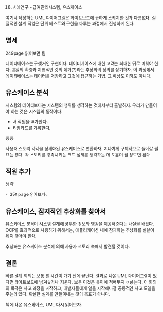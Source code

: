 18. 사례연구 - 급여관리시스템, 유스케이스

여기서 작성하는 UML 다이어그램은 화이트보드에 급하게 스케치한 것과 다름없다. 실질적인 설계 작업은 단위 테스트와 구현을 다루는 과정에서 진행하게 된다. 


## 명세

249page 읽어보면 됨

데이터베이스는 구쳊거인 구현이다. 데이터베이스에 대한 고려는 최대한 뒤로 미뤄야 한다. 
본질의 확충과 지엽적인 것의 제거(?)라는 추상화의 정의를 상기하자. 이 과정에서 데이터베이스는 데이터를 저장하고 그것에 접근하는 기법, 그 이상도 이하도 아니다.

## 유스케이스 분석

시스템의 데이터보다는 시스템의 행위를 생각하는 것에서부터 출발하자. 우리가 만들어야 하는 것은 시스템의 동작이다.

- 새 직원을 추가한다.
- 타임카드를 기록한다. 

등등

사용자 스토리 각각을 상세화된 유스케이스로 변환하자. 지나치게 구체적으로 들어갈 필요는 없다. 
각 스토리를 충족시키는 코드 설계를 생각하는 데 도움이 될 정도면 된다.


## 직원 추가

생략

~ 258 page 읽어보자.


## 유스케이스, 잠재적인 추상화를 찾아서

유스케이스 분석이 시스템 설계에 풍부한 정보와 영감을 제공해준다는 사실을 배웠다. 
OCP를 효과적으로 사용하기 위해서는, 애플리케이션 내에 잠재하는 추상화를 샅샅이 뒤져 찾아야 한다.

추상화는 유스케이스 분석에 의해 사용자 스토리 속에서 발견될 것이다.


## 결론

빠른 설계 회의는 보통 한 시간이 가기 전에 끝난다. 결과로 나온 UML 다이어그램이 있다면 화이트보드에 남겨놓거나 지운다.
보통 이것은 종이에 적어두지 ㅇ낳는다. 이 회의의 목적은 사고 과정을 시작하고, 개발자들에게 일을 시작해나갈 공통적인 사고 모델을 주는데 있다. 확실한 설계를 만들어내는 것이 목표가 아니다. 




책에 나온 유스케이스, UML 다시 읽어보자.  

